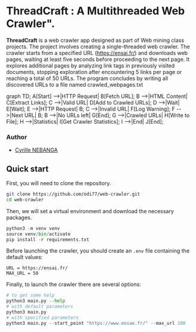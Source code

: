 # ThreadCraft : A Multithreaded Web Crawler".

**ThreadCraft** is a web crawler app designed as part of Web mining class projects.
The project involves creating a single-threaded web crawler. The crawler starts from a specified URL (https://ensai.fr/) and downloads web pages, waiting at least five seconds before proceeding to the next page. It explores additional pages by analyzing link tags in previously visited documents, stopping exploration after encountering 5 links per page or reaching a total of 50 URLs. The program concludes by writing all discovered URLs to a file named crawled_webpages.txt

graph TD;
  A[Start] -->|HTTP Request| B[Fetch URL];
  B -->|HTML Content| C[Extract Links];
  C -->|Valid URL| D[Add to Crawled URLs];
  D -->|Wait| E[Wait];
  E -->|HTTP Request| B;
  C -->|Invalid URL| F[Log Warning];
  F -->|Next URL| B;
  B -->|No URLs left| G[End];
  G -->|Crawled URLs| H[Write to File];
  H -->|Statistics| I[Get Crawler Statistics];
  I -->|End| J[End];

### Author

- [Cyrille NEBANGA](https://github.com/odi77)


## Quick start

First, you will need to clone the repository.
```bash
git clone https://github.com/odi77/web-crawler.git
cd web-crawler
```

Then, we will set a virtual environment and download the necessary packages.
```python
python3 -m venv venv
source venv/bin/activate
pip install -r requirements.txt
```
Before launching the crawler, you should create an `.env` file containing the default values:
```
URL = https://ensai.fr/
MAX_URL = 50
```

Finally, to launch the crawler there are several options:
```python
# to get some help
python3 main.py --help
# with default parameters
python3 main.py
# with specified parameters
python3 main.py --start_point "https://www.ensae.fr/" --max_url 100